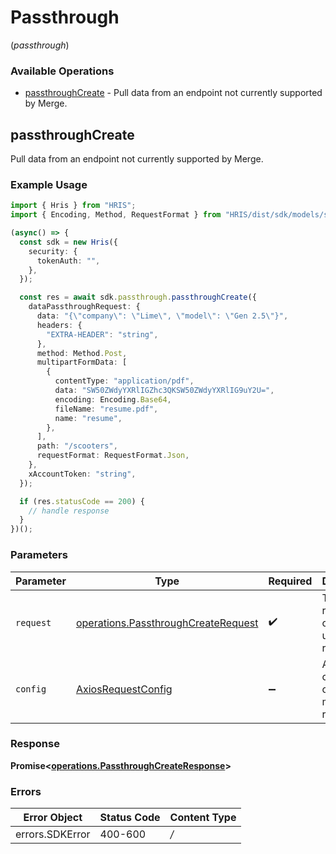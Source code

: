 # Passthrough
(*passthrough*)

### Available Operations

* [passthroughCreate](#passthroughcreate) - Pull data from an endpoint not currently supported by Merge.

## passthroughCreate

Pull data from an endpoint not currently supported by Merge.

### Example Usage

```typescript
import { Hris } from "HRIS";
import { Encoding, Method, RequestFormat } from "HRIS/dist/sdk/models/shared";

(async() => {
  const sdk = new Hris({
    security: {
      tokenAuth: "",
    },
  });

  const res = await sdk.passthrough.passthroughCreate({
    dataPassthroughRequest: {
      data: "{\"company\": \"Lime\", \"model\": \"Gen 2.5\"}",
      headers: {
        "EXTRA-HEADER": "string",
      },
      method: Method.Post,
      multipartFormData: [
        {
          contentType: "application/pdf",
          data: "SW50ZWdyYXRlIGZhc3QKSW50ZWdyYXRlIG9uY2U=",
          encoding: Encoding.Base64,
          fileName: "resume.pdf",
          name: "resume",
        },
      ],
      path: "/scooters",
      requestFormat: RequestFormat.Json,
    },
    xAccountToken: "string",
  });

  if (res.statusCode == 200) {
    // handle response
  }
})();
```

### Parameters

| Parameter                                                                                      | Type                                                                                           | Required                                                                                       | Description                                                                                    |
| ---------------------------------------------------------------------------------------------- | ---------------------------------------------------------------------------------------------- | ---------------------------------------------------------------------------------------------- | ---------------------------------------------------------------------------------------------- |
| `request`                                                                                      | [operations.PassthroughCreateRequest](../../sdk/models/operations/passthroughcreaterequest.md) | :heavy_check_mark:                                                                             | The request object to use for the request.                                                     |
| `config`                                                                                       | [AxiosRequestConfig](https://axios-http.com/docs/req_config)                                   | :heavy_minus_sign:                                                                             | Available config options for making requests.                                                  |


### Response

**Promise<[operations.PassthroughCreateResponse](../../sdk/models/operations/passthroughcreateresponse.md)>**
### Errors

| Error Object    | Status Code     | Content Type    |
| --------------- | --------------- | --------------- |
| errors.SDKError | 400-600         | */*             |
